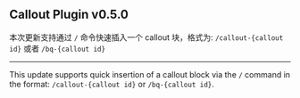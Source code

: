 ## Callout Plugin v0.5.0

本次更新支持通过 `/` 命令快速插入一个 callout 块，格式为: `/callout-{callout id}` 或者 `/bq-{callout id}`

---

This update supports quick insertion of a callout block via the `/` command in the format: `/callout-{callout id}` or `/bq-{callout id}`.

